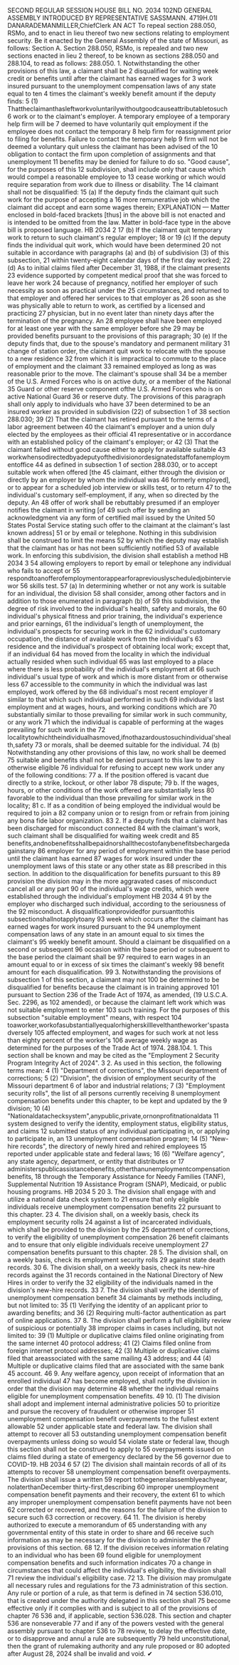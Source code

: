 SECOND REGULAR SESSION
HOUSE BILL NO. 2034
102ND GENERAL ASSEMBLY
INTRODUCED BY REPRESENTATIVE SASSMANN.
4719H.01I DANARADEMANMILLER,ChiefClerk
AN ACT
To repeal section 288.050, RSMo, and to enact in lieu thereof two new sections relating to
employment security.
Be it enacted by the General Assembly of the state of Missouri, as follows:
Section A. Section 288.050, RSMo, is repealed and two new sections enacted in lieu
2 thereof, to be known as sections 288.050 and 288.104, to read as follows:
288.050. 1. Notwithstanding the other provisions of this law, a claimant shall be
2 disqualified for waiting week credit or benefits until after the claimant has earned wages for
3 work insured pursuant to the unemployment compensation laws of any state equal to ten
4 times the claimant's weekly benefit amount if the deputy finds:
5 (1) Thattheclaimanthasleftworkvoluntarilywithoutgoodcauseattributabletosuch
6 work or to the claimant's employer. A temporary employee of a temporary help firm will be
7 deemed to have voluntarily quit employment if the employee does not contact the temporary
8 help firm for reassignment prior to filing for benefits. Failure to contact the temporary help
9 firm will not be deemed a voluntary quit unless the claimant has been advised of the
10 obligation to contact the firm upon completion of assignments and that unemployment
11 benefits may be denied for failure to do so. "Good cause", for the purposes of this
12 subdivision, shall include only that cause which would compel a reasonable employee to
13 cease working or which would require separation from work due to illness or disability. The
14 claimant shall not be disqualified:
15 (a) If the deputy finds the claimant quit such work for the purpose of accepting a
16 more remunerative job which the claimant did accept and earn some wages therein;
EXPLANATION — Matter enclosed in bold-faced brackets [thus] in the above bill is not enacted and is
intended to be omitted from the law. Matter in bold-face type in the above bill is proposed language.
HB 2034 2
17 (b) If the claimant quit temporary work to return to such claimant's regular employer;
18 or
19 (c) If the deputy finds the individual quit work, which would have been determined
20 not suitable in accordance with paragraphs (a) and (b) of subdivision (3) of this subsection,
21 within twenty-eight calendar days of the first day worked;
22 (d) As to initial claims filed after December 31, 1988, if the claimant presents
23 evidence supported by competent medical proof that she was forced to leave her work
24 because of pregnancy, notified her employer of such necessity as soon as practical under the
25 circumstances, and returned to that employer and offered her services to that employer as
26 soon as she was physically able to return to work, as certified by a licensed and practicing
27 physician, but in no event later than ninety days after the termination of the pregnancy. An
28 employee shall have been employed for at least one year with the same employer before she
29 may be provided benefits pursuant to the provisions of this paragraph;
30 (e) If the deputy finds that, due to the spouse's mandatory and permanent military
31 change of station order, the claimant quit work to relocate with the spouse to a new residence
32 from which it is impractical to commute to the place of employment and the claimant
33 remained employed as long as was reasonable prior to the move. The claimant's spouse shall
34 be a member of the U.S. Armed Forces who is on active duty, or a member of the National
35 Guard or other reserve component ofthe U.S. Armed Forces who is on active National Guard
36 or reserve duty. The provisions of this paragraph shall only apply to individuals who have
37 been determined to be an insured worker as provided in subdivision (22) of subsection 1 of
38 section 288.030;
39 (2) That the claimant has retired pursuant to the terms of a labor agreement between
40 the claimant's employer and a union duly elected by the employees as their official
41 representative or in accordance with an established policy of the claimant's employer; or
42 (3) That the claimant failed without good cause either to apply for available suitable
43 workwhensodirectedbyadeputyofthedivisionordesignatedstaffofanemploymentoffice
44 as defined in subsection 1 of section 288.030, or to accept suitable work when offered [the
45 claimant, either through the division or directly by an employer by whom the individual was
46 formerly employed], or to appear for a scheduled job interview or skills test, or to return
47 to the individual's customary self-employment, if any, when so directed by the deputy. An
48 offer of work shall be rebuttably presumed if an employer notifies the claimant in writing [of
49 such offer by sending an acknowledgment via any form of certified mail issued by the United
50 States Postal Service stating such offer to the claimant at the claimant's last known address]
51 or by email or telephone. Nothing in this subdivision shall be construed to limit the means
52 by which the deputy may establish that the claimant has or has not been sufficiently notified
53 of available work. In enforcing this subdivision, the division shall establish a method
HB 2034 3
54 allowing employers to report by email or telephone any individual who fails to accept or
55 respondtoanofferofemploymentorappearforapreviouslyscheduledjobinterviewor
56 skills test.
57 (a) In determining whether or not any work is suitable for an individual, the division
58 shall consider, among other factors and in addition to those enumerated in paragraph (b) of
59 this subdivision, the degree of risk involved to the individual's health, safety and morals, the
60 individual's physical fitness and prior training, the individual's experience and prior earnings,
61 the individual's length of unemployment, the individual's prospects for securing work in the
62 individual's customary occupation, the distance of available work from the individual's
63 residence and the individual's prospect of obtaining local work; except that, if an individual
64 has moved from the locality in which the individual actually resided when such individual
65 was last employed to a place where there is less probability of the individual's employment at
66 such individual's usual type of work and which is more distant from or otherwise less
67 accessible to the community in which the individual was last employed, work offered by the
68 individual's most recent employer if similar to that which such individual performed in such
69 individual's last employment and at wages, hours, and working conditions which are
70 substantially similar to those prevailing for similar work in such community, or any work
71 which the individual is capable of performing at the wages prevailing for such work in the
72 localitytowhichtheindividualhasmoved,ifnothazardoustosuchindividual'shealth,safety
73 or morals, shall be deemed suitable for the individual.
74 (b) Notwithstanding any other provisions of this law, no work shall be deemed
75 suitable and benefits shall not be denied pursuant to this law to any otherwise eligible
76 individual for refusing to accept new work under any of the following conditions:
77 a. If the position offered is vacant due directly to a strike, lockout, or other labor
78 dispute;
79 b. If the wages, hours, or other conditions of the work offered are substantially less
80 favorable to the individual than those prevailing for similar work in the locality;
81 c. If as a condition of being employed the individual would be required to join a
82 company union or to resign from or refrain from joining any bona fide labor organization.
83 2. If a deputy finds that a claimant has been discharged for misconduct connected
84 with the claimant's work, such claimant shall be disqualified for waiting week credit and
85 benefits,andnobenefitsshallbepaidnorshallthecostofanybenefitsbechargedagainstany
86 employer for any period of employment within the base period until the claimant has earned
87 wages for work insured under the unemployment laws of this state or any other state as
88 prescribed in this section. In addition to the disqualification for benefits pursuant to this
89 provision the division may in the more aggravated cases of misconduct cancel all or any part
90 of the individual's wage credits, which were established through the individual's employment
HB 2034 4
91 by the employer who discharged such individual, according to the seriousness of the
92 misconduct. A disqualificationprovidedfor pursuanttothis subsectionshallnotapplytoany
93 week which occurs after the claimant has earned wages for work insured pursuant to the
94 unemployment compensation laws of any state in an amount equal to six times the claimant's
95 weekly benefit amount. Should a claimant be disqualified on a second or subsequent
96 occasion within the base period or subsequent to the base period the claimant shall be
97 required to earn wages in an amount equal to or in excess of six times the claimant's weekly
98 benefit amount for each disqualification.
99 3. Notwithstanding the provisions of subsection 1 of this section, a claimant may not
100 be determined to be disqualified for benefits because the claimant is in training approved
101 pursuant to Section 236 of the Trade Act of 1974, as amended, (19 U.S.C.A. Sec. 2296, as
102 amended), or because the claimant left work which was not suitable employment to enter
103 such training. For the purposes of this subsection "suitable employment" means, with respect
104 toaworker,workofasubstantiallyequalorhigherskilllevelthantheworker'spastadversely
105 affected employment, and wages for such work at not less than eighty percent of the worker's
106 average weekly wage as determined for the purposes of the Trade Act of 1974.
288.104. 1. This section shall be known and may be cited as the "Employment
2 Security Program Integrity Act of 2024".
3 2. As used in this section, the following terms mean:
4 (1) "Department of corrections", the Missouri department of corrections;
5 (2) "Division", the division of employment security of the Missouri department
6 of labor and industrial relations;
7 (3) "Employment security rolls", the list of all persons currently receiving
8 unemployment compensation benefits under this chapter, to be kept and updated by the
9 division;
10 (4) "Nationaldatachecksystem",anypublic,private,ornonprofitnationaldata
11 system designed to verify the identity, employment status, eligibility status, and claims
12 submitted status of any individual participating in, or applying to participate in, an
13 unemployment compensation program;
14 (5) "New-hire records", the directory of newly hired and rehired employees
15 reported under applicable state and federal laws;
16 (6) "Welfare agency", any state agency, department, or entity that distributes or
17 administerspublicassistancebenefits,otherthanunemploymentcompensationbenefits,
18 through the Temporary Assistance for Needy Families (TANF), Supplemental Nutrition
19 Assistance Program (SNAP), Medicaid, or public housing programs.
HB 2034 5
20 3. The division shall engage with and utilize a national data check system to
21 ensure that only eligible individuals receive unemployment compensation benefits
22 pursuant to this chapter.
23 4. The division shall, on a weekly basis, check its employment security rolls
24 against a list of incarcerated individuals, which shall be provided to the division by the
25 department of corrections, to verify the eligibility of unemployment compensation
26 benefit claimants and to ensure that only eligible individuals receive unemployment
27 compensation benefits pursuant to this chapter.
28 5. The division shall, on a weekly basis, check its employment security rolls
29 against state death records.
30 6. The division shall, on a weekly basis, check its new-hire records against the
31 records contained in the National Directory of New Hires in order to verify the
32 eligibility of the individuals named in the division's new-hire records.
33 7. The division shall verify the identity of unemployment compensation benefit
34 claimants by methods including, but not limited to:
35 (1) Verifying the identity of an applicant prior to awarding benefits; and
36 (2) Requiring multi-factor authentication as part of online applications.
37 8. The division shall perform a full eligibility review of suspicious or potentially
38 improper claims in cases including, but not limited to:
39 (1) Multiple or duplicative claims filed online originating from the same internet
40 protocol address;
41 (2) Claims filed online from foreign internet protocol addresses;
42 (3) Multiple or duplicative claims filed that areassociated with the same mailing
43 address; and
44 (4) Multiple or duplicative claims filed that are associated with the same bank
45 account.
46 9. Any welfare agency, upon receipt of information that an enrolled individual
47 has become employed, shall notify the division in order that the division may determine
48 whether the individual remains eligible for unemployment compensation benefits.
49 10. (1) The division shall adopt and implement internal administrative policies
50 to prioritize and pursue the recovery of fraudulent or otherwise improper
51 unemployment compensation benefit overpayments to the fullest extent allowable
52 under applicable state and federal law. The division shall attempt to recover all
53 outstanding unemployment compensation benefit overpayments unless doing so would
54 violate state or federal law, though this section shall not be construed to apply to
55 overpayments issued on claims filed during a state of emergency declared by the
56 governor due to COVID-19.
HB 2034 6
57 (2) The division shall maintain records of all of its attempts to recover
58 unemployment compensation benefit overpayments. The division shall issue a written
59 report tothegeneralassemblyeachyear, nolaterthanDecember thirty-first,describing
60 improper unemployment compensation benefit payments and their recovery, the extent
61 to which any improper unemployment compensation benefit payments have not been
62 corrected or recovered, and the reasons for the failure of the division to secure such
63 correction or recovery.
64 11. The division is hereby authorized to execute a memorandum of
65 understanding with any governmental entity of this state in order to share and
66 receive such information as may be necessary for the division to administer the
67 provisions of this section.
68 12. If the division receives information relating to an individual who has been
69 found eligible for unemployment compensation benefits and such information indicates
70 a change in circumstances that could affect the individual's eligibility, the division shall
71 review the individual's eligibility case.
72 13. The division may promulgate all necessary rules and regulations for the
73 administration of this section. Any rule or portion of a rule, as that term is defined in
74 section 536.010, that is created under the authority delegated in this section shall
75 become effective only if it complies with and is subject to all of the provisions of chapter
76 536 and, if applicable, section 536.028. This section and chapter 536 are nonseverable
77 and if any of the powers vested with the general assembly pursuant to chapter 536 to
78 review, to delay the effective date, or to disapprove and annul a rule are subsequently
79 held unconstitutional, then the grant of rulemaking authority and any rule proposed or
80 adopted after August 28, 2024 shall be invalid and void.
✔